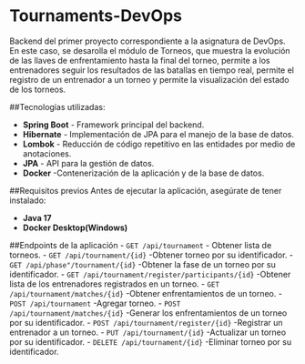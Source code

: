# Tournaments-DevOps
Backend del primer proyecto correspondiente a la asignatura de DevOps. En este caso, se desarolla el módulo de Torneos, que muestra la evolución de las llaves de enfrentamiento hasta la final del torneo, permite a los entrenadores seguir los resultados de las batallas en tiempo real, permite el registro de un entrenador a un torneo y permite la visualización del estado de los torneos.

##Tecnologías utilizadas:
- **Spring Boot** - Framework principal del backend.
- **Hibernate** - Implementación de JPA para el manejo de la base de datos.
- **Lombok** - Reducción de código repetitivo en las entidades por medio de anotaciones.
- **JPA** - API para la gestión de datos.
- **Docker** -Contenerización de la aplicación y de la base de datos.


##Requisitos previos
Antes de ejecutar la aplicación, asegúrate de tener instalado:

- **Java 17**
- **Docker Desktop(Windows)**

##Endpoints de la aplicación
    - `GET /api/tournament` - Obtener lista de torneos.
    - `GET /api/tournament/{id}` -Obtener torneo por su identificador.
    - `GET /api/phase"/tournament/{id}` -Obtener la fase de un torneo por su identificador.
    - `GET /api/tournament/register/participants/{id}` -Obtener lista de los entrenadores registrados en un torneo.
    - `GET /api/tournament/matches/{id}` -Obtener enfrentamientos de un torneo.
    - `POST /api/tournament` -Agregar torneo.
    - `POST /api/tournament/matches/{id}` -Generar los enfrentamientos de un torneo por su identificador.
    - `POST /api/tournament/register/{id}` -Registrar un entrenador a un torneo.
    - `PUT /api/tournament/{id}` -Actualizar un torneo por su identificador.
    - `DELETE /api/tournament/{id}` -Eliminar torneo por su identificador.
    








    
